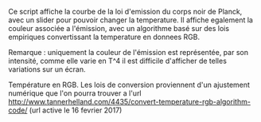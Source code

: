 Ce script affiche la courbe de la loi d'emission du corps noir de Planck, avec un slider pour pouvoir changer la temperature. Il affiche egalement la couleur associée a l'émission, avec un algorithme basé sur des lois empiriques convertissant la temperature en donnees RGB. 

Remarque : uniquement la couleur de l'émission est représentée, par son intensité, comme elle varie en T^4 il est difficile d'afficher de telles variations sur un écran. 

Température en RGB. Les lois de conversion proviennent d'un ajustement numérique que l'on pourra trouver a l'url http://www.tannerhelland.com/4435/convert-temperature-rgb-algorithm-code/ (url active le 16 fevrier 2017)
